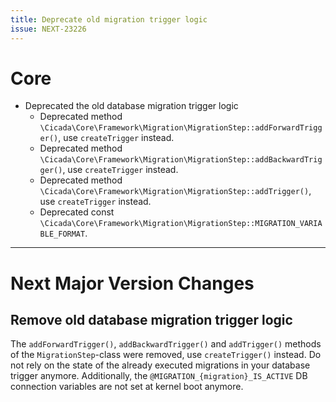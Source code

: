 ```yaml
---
title: Deprecate old migration trigger logic
issue: NEXT-23226
---
```

# Core
* Deprecated the old database migration trigger logic
  * Deprecated method `\Cicada\Core\Framework\Migration\MigrationStep::addForwardTrigger()`, use `createTrigger` instead.
  * Deprecated method `\Cicada\Core\Framework\Migration\MigrationStep::addBackwardTrigger()`, use `createTrigger` instead.
  * Deprecated method `\Cicada\Core\Framework\Migration\MigrationStep::addTrigger()`, use `createTrigger` instead.
  * Deprecated const `\Cicada\Core\Framework\Migration\MigrationStep::MIGRATION_VARIABLE_FORMAT`.
___
# Next Major Version Changes
## Remove old database migration trigger logic
The `addForwardTrigger()`, `addBackwardTrigger()` and `addTrigger()` methods of the `MigrationStep`-class were removed, use `createTrigger()` instead.
Do not rely on the state of the already executed migrations in your database trigger anymore.
Additionally, the `@MIGRATION_{migration}_IS_ACTIVE` DB connection variables are not set at kernel boot anymore.

